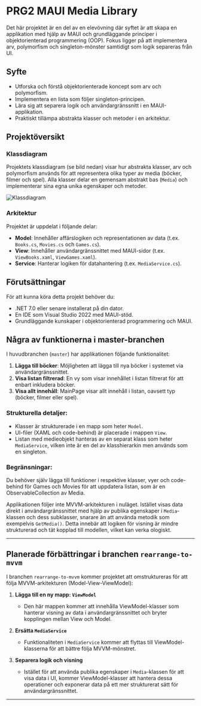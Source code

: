 # PRG2 MAUI Media Library

Det här projektet är en del av en elevövning där syftet är att skapa en applikation med hjälp av MAUI och grundläggande principer i objektorienterad programmering (OOP). Fokus ligger på att implementera arv, polymorfism och singleton-mönster samtidigt som logik separeras från UI.

## Syfte

- Utforska och förstå objektorienterade koncept som arv och polymorfism.
- Implementera en lista som följer singleton-principen.
- Lära sig att separera logik och användargränssnitt i en MAUI-applikation.
- Praktiskt tillämpa abstrakta klasser och metoder i en arkitektur.

## Projektöversikt

### Klassdiagram

Projektets klassdiagram (se bild nedan) visar hur abstrakta klasser, arv och polymorfism används för att representera olika typer av media (böcker, filmer och spel). Alla klasser delar en gemensam abstrakt bas (`Media`) och implementerar sina egna unika egenskaper och metoder.

![Klassdiagram](ClassDiagramMedia.png)

### Arkitektur

Projektet är uppdelat i följande delar:

- **Model**: Innehåller affärslogiken och representationen av data (t.ex. `Books.cs`, `Movies.cs` och `Games.cs`).
- **View**: Innehåller användargränssnittet med MAUI-sidor (t.ex. `ViewBooks.xaml`, `ViewGames.xaml`).
- **Service**: Hanterar logiken för datahantering (t.ex. `MediaService.cs`).

## Förutsättningar

För att kunna köra detta projekt behöver du:

- .NET 7.0 eller senare installerat på din dator.
- En IDE som Visual Studio 2022 med MAUI-stöd.
- Grundläggande kunskaper i objektorienterad programmering och MAUI.

## Några av funktionerna i master-branchen

I huvudbranchen (`master`) har applikationen följande funktionalitet:

1. **Lägga till böcker**: Möjligheten att lägga till nya böcker i systemet via användargränssnittet.
2. **Visa listan filtrerad**: En vy som visar innehållet i listan filtrerat för att enbart inkludera böcker.
3. **Visa allt innehåll**: MainPage visar allt innehåll i listan, oavsett typ (böcker, filmer eller spel).

### Strukturella detaljer:

- Klasser är strukturerade i en mapp som heter `Model`.
- UI-filer (XAML och code-behind) är placerade i mappen `View`.
- Listan med medieobjekt hanteras av en separat klass som heter `MediaService`, vilken inte är en del av klasshierarkin men används som en singleton.

### Begränsningar:

Du behöver själv lägga till funktioner i respektive klasser, vyer och code-behind för Games och Movies för att uppdatera listan, som är en ObservableCollection av Media.

Applikationen följer inte MVVM-arkitekturen i nuläget. Istället visas data direkt i användargränssnittet med hjälp av publika egenskaper i `Media`-klassen och dess subklasser, snarare än att använda metodik som exempelvis `GetMedia()`. Detta innebär att logiken för visning är mindre strukturerad och tät kopplad till modellen, vilket kan verka ologiskt.

---

## Planerade förbättringar i branchen `rearrange-to-mvvm`

I branchen `rearrange-to-mvvm` kommer projektet att omstruktureras för att följa MVVM-arkitekturen (Model-View-ViewModel):

1. **Lägga till en ny mapp: `ViewModel`**  
   - Den här mappen kommer att innehålla ViewModel-klasser som hanterar visning av data i användargränssnittet och bryter kopplingen mellan View och Model.

2. **Ersätta `MediaService`**  
   - Funktionaliteten i `MediaService` kommer att flyttas till ViewModel-klasserna för att bättre följa MVVM-mönstret.

3. **Separera logik och visning**  
   - Istället för att använda publika egenskaper i `Media`-klassen för att visa data i UI, kommer ViewModel-klasser att hantera dessa operationer och exponerar data på ett mer strukturerat sätt för användargränssnittet.

---
